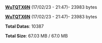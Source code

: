 [**WuTQTX6N**](/data/WuTQTX6N.txt) (17/02/23 - 21:47)- 23983 bytes

[**WuTQTX6N**](/data/WuTQTX6N.txt) (17/02/23 - 21:47)- 23983 bytes

**Total Datas**: 10387

**Total Size**: 67.03 MB / 67.0 MB